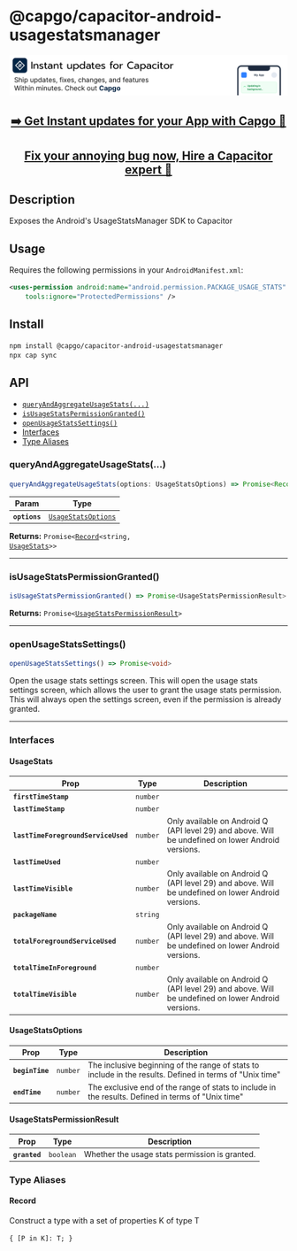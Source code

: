 # @capgo/capacitor-android-usagestatsmanager
 <a href="https://capgo.app/"><img src='https://raw.githubusercontent.com/Cap-go/capgo/main/assets/capgo_banner.png' alt='Capgo - Instant updates for capacitor'/></a>

<div align="center">
  <h2><a href="https://capgo.app/?ref=plugin"> ➡️ Get Instant updates for your App with Capgo 🚀</a></h2>
  <h2><a href="https://capgo.app/consulting/?ref=plugin"> Fix your annoying bug now, Hire a Capacitor expert 💪</a></h2>
</div>

## Description
Exposes the Android's UsageStatsManager SDK to Capacitor

## Usage

Requires the following permissions in your `AndroidManifest.xml`:

```xml
<uses-permission android:name="android.permission.PACKAGE_USAGE_STATS"
    tools:ignore="ProtectedPermissions" />
```



## Install

```bash
npm install @capgo/capacitor-android-usagestatsmanager
npx cap sync
```

## API

<docgen-index>

* [`queryAndAggregateUsageStats(...)`](#queryandaggregateusagestats)
* [`isUsageStatsPermissionGranted()`](#isusagestatspermissiongranted)
* [`openUsageStatsSettings()`](#openusagestatssettings)
* [Interfaces](#interfaces)
* [Type Aliases](#type-aliases)

</docgen-index>

<docgen-api>
<!--Update the source file JSDoc comments and rerun docgen to update the docs below-->

### queryAndAggregateUsageStats(...)

```typescript
queryAndAggregateUsageStats(options: UsageStatsOptions) => Promise<Record<string, UsageStats>>
```

| Param         | Type                                                            |
| ------------- | --------------------------------------------------------------- |
| **`options`** | <code><a href="#usagestatsoptions">UsageStatsOptions</a></code> |

**Returns:** <code>Promise&lt;<a href="#record">Record</a>&lt;string, <a href="#usagestats">UsageStats</a>&gt;&gt;</code>

--------------------


### isUsageStatsPermissionGranted()

```typescript
isUsageStatsPermissionGranted() => Promise<UsageStatsPermissionResult>
```

**Returns:** <code>Promise&lt;<a href="#usagestatspermissionresult">UsageStatsPermissionResult</a>&gt;</code>

--------------------


### openUsageStatsSettings()

```typescript
openUsageStatsSettings() => Promise<void>
```

Open the usage stats settings screen.
This will open the usage stats settings screen, which allows the user to grant the usage stats permission.
This will always open the settings screen, even if the permission is already granted.

--------------------


### Interfaces


#### UsageStats

| Prop                                | Type                | Description                                                                                        |
| ----------------------------------- | ------------------- | -------------------------------------------------------------------------------------------------- |
| **`firstTimeStamp`**                | <code>number</code> |                                                                                                    |
| **`lastTimeStamp`**                 | <code>number</code> |                                                                                                    |
| **`lastTimeForegroundServiceUsed`** | <code>number</code> | Only available on Android Q (API level 29) and above. Will be undefined on lower Android versions. |
| **`lastTimeUsed`**                  | <code>number</code> |                                                                                                    |
| **`lastTimeVisible`**               | <code>number</code> | Only available on Android Q (API level 29) and above. Will be undefined on lower Android versions. |
| **`packageName`**                   | <code>string</code> |                                                                                                    |
| **`totalForegroundServiceUsed`**    | <code>number</code> | Only available on Android Q (API level 29) and above. Will be undefined on lower Android versions. |
| **`totalTimeInForeground`**         | <code>number</code> |                                                                                                    |
| **`totalTimeVisible`**              | <code>number</code> | Only available on Android Q (API level 29) and above. Will be undefined on lower Android versions. |


#### UsageStatsOptions

| Prop            | Type                | Description                                                                                              |
| --------------- | ------------------- | -------------------------------------------------------------------------------------------------------- |
| **`beginTime`** | <code>number</code> | The inclusive beginning of the range of stats to include in the results. Defined in terms of "Unix time" |
| **`endTime`**   | <code>number</code> | The exclusive end of the range of stats to include in the results. Defined in terms of "Unix time"       |


#### UsageStatsPermissionResult

| Prop          | Type                 | Description                                    |
| ------------- | -------------------- | ---------------------------------------------- |
| **`granted`** | <code>boolean</code> | Whether the usage stats permission is granted. |


### Type Aliases


#### Record

Construct a type with a set of properties K of type T

<code>{
 [P in K]: T;
 }</code>

</docgen-api>
